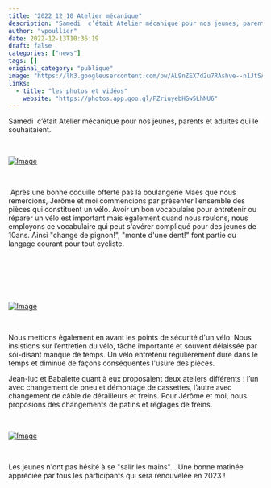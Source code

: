 ```yaml
---
title: "2022_12_10 Atelier mécanique"
description: "Samedi  c’était Atelier mécanique pour nos jeunes, parents et adultes qui le souhaitaient."
author: "vpoullier"
date: 2022-12-13T10:36:19
draft: false
categories: ["news"]
tags: []
original_category: "publique"
image: "https://lh3.googleusercontent.com/pw/AL9nZEX7d2u7RAshve--n1JtSATUt-GHdpBFhe00-Nux5-VytjLCmDzxXCImfDZzpa8epf9dxn-mbZ73SZhF7A2rfQz3Fla5iKlSr5zpGhlx-rRs0NhNpgcy7yycj7360mj2CXNasmX0Z-HWd62Q85l7fum-VQ=w1168-h658-no?authuser=1"
links:
  - title: "les photos et vidéos"
    website: "https://photos.app.goo.gl/PZriuyebHGw5LhNU6"
---
```


Samedi&nbsp; c’était Atelier mécanique pour nos jeunes, parents et adultes qui le souhaitaient.

<!--more-->

&nbsp;

[![Image](https://lh3.googleusercontent.com/pw/AL9nZEX7d2u7RAshve--n1JtSATUt-GHdpBFhe00-Nux5-VytjLCmDzxXCImfDZzpa8epf9dxn-mbZ73SZhF7A2rfQz3Fla5iKlSr5zpGhlx-rRs0NhNpgcy7yycj7360mj2CXNasmX0Z-HWd62Q85l7fum-VQ=w1168-h658-no?authuser=1)](https://lh3.googleusercontent.com/pw/AL9nZEX7d2u7RAshve--n1JtSATUt-GHdpBFhe00-Nux5-VytjLCmDzxXCImfDZzpa8epf9dxn-mbZ73SZhF7A2rfQz3Fla5iKlSr5zpGhlx-rRs0NhNpgcy7yycj7360mj2CXNasmX0Z-HWd62Q85l7fum-VQ=w1168-h658-no?authuser=1)

&nbsp;

&nbsp;Après une bonne coquille offerte pas la boulangerie Maës que nous remercions, Jérôme et moi commencions par présenter l’ensemble des pièces qui constituent un vélo. Avoir un bon vocabulaire pour entretenir ou réparer un vélo est important mais également quand nous roulons, nous employons ce vocabulaire qui peut s'avérer compliqué pour des jeunes de 10ans. Ainsi "change de pignon!", "monte d'une dent!" font partie du langage courant pour tout cycliste.

&nbsp;

&nbsp;

&nbsp;

[![Image](https://lh3.googleusercontent.com/pw/AL9nZEWyyLuayEa85JuwiOYkydRQ_uC8Jat3_G1qcmoKK2qcc_1UAHiHrPX9eJY_nW2Hg-Bab70y9y_drjD_ttbEULkMgTJek6dacxmaxBhRtj2tx7I_KUNnFxm-dWBBzVx0MkcGN7MuhpoymOO1k3gvW-EqrA=w1168-h658-no?authuser=1)](https://lh3.googleusercontent.com/pw/AL9nZEWyyLuayEa85JuwiOYkydRQ_uC8Jat3_G1qcmoKK2qcc_1UAHiHrPX9eJY_nW2Hg-Bab70y9y_drjD_ttbEULkMgTJek6dacxmaxBhRtj2tx7I_KUNnFxm-dWBBzVx0MkcGN7MuhpoymOO1k3gvW-EqrA=w1168-h658-no?authuser=1)

&nbsp;

Nous mettions également en avant les points de sécurité d'un vélo. Nous insistions sur l’entretien du vélo, tâche importante et souvent délaissée par soi-disant manque de temps. Un vélo entretenu régulièrement dure dans le temps et diminue de façons conséquentes l'usure des pièces.

Jean-luc et Babalette quant à eux proposaient deux ateliers différents&nbsp;: l’un avec changement de pneu et démontage de cassettes, l’autre avec changement de câble de dérailleurs et freins.&nbsp;Pour Jérôme et moi, nous proposions des changements de patins et réglages de freins.

&nbsp;

[![Image](https://lh3.googleusercontent.com/pw/AL9nZEWyn2sx7G4y3tWCLc3f9ts3jQyW2XKQPOtKOqtDulu5xSw2CrKpBP0I6vlZJ7rxG14Cbtx_Ffz-V1sCTDzBoKgSyQBrL261pBw49RmJFkdnmOCGGdijIEZ1xcA4ECU2nCGAtaXEXvYnimiSuPMcTJ2pww=w370-h657-no?authuser=1)](https://lh3.googleusercontent.com/pw/AL9nZEWyn2sx7G4y3tWCLc3f9ts3jQyW2XKQPOtKOqtDulu5xSw2CrKpBP0I6vlZJ7rxG14Cbtx_Ffz-V1sCTDzBoKgSyQBrL261pBw49RmJFkdnmOCGGdijIEZ1xcA4ECU2nCGAtaXEXvYnimiSuPMcTJ2pww=w370-h657-no?authuser=1)

&nbsp;

Les jeunes n'ont pas hésité à se "salir les mains"... Une bonne matinée appréciée par tous les participants qui sera renouvelée en 2023&nbsp;!